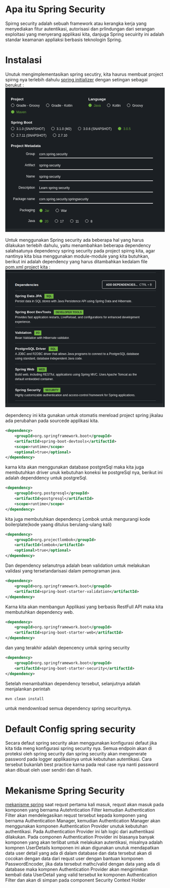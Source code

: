 # Apa itu Spring Security
Spirng security adalah sebuah framework atau kerangka kerja yang menyediakan fitur autentikasi, autorisasi dan prlindungan dari serangan exploitasi yang menyerang applikasi kita, danjuga Spring secuirity ini adalah standar keamanan appliaksi berbasis teknologin Spring.

# Instalasi
Unutuk mengimplementasikan spring secutiry, kita haurus membuat project spirng nya terlebih dahulu [spring initializer](https://start.spring.io/) dengan setingan sebagai berukut :
![initialize](https://github.com/alliano/spring-security-V6.2/blob/master/src/main/resources/imgs/inisialize.jpg)

Untuk menggunakan Spring security ada beberapa hal yang harus dilakukan terlebih dahulu, yaitu menambahkan beberapa dependency salahsatunya dependency spring security pada project spirng kita, agar nantinya kita bisa menggunakan module-module yang kita butuhkan, berikut ini adalah dependency yang harus ditambahkan kedalam file pom.xml project kita :
![dependencies](https://github.com/alliano/spring-security-V6.2/blob/master/src/main/resources/imgs/dependencies.jpg)

dependency ini kita gunakan untuk otomatis mereload project spring jikalau ada perubahan pada sourcede applikasi kita.
``` xml
<dependency>
	<groupId>org.springframework.boot</groupId>
	<artifactId>spring-boot-devtools</artifactId>
	<scope>runtime</scope>
	<optional>true</optional>
</dependency>
```
karna kita akan menggunakan database postgreSql maka kita juga membutuhkan driver unuk kebutuhan koneksi ke postgreSql nya, berikut ini adalah dependdency untuk postgreSql.
``` xml
<dependency>
	<groupId>org.postgresql</groupId>
	<artifactId>postgresql</artifactId>
	<scope>runtime</scope>
</dependency>
```
kita juga membutuhkan dependency Lombok untuk mengurangi kode boilerplate(kode yaang ditulus berulang-ulang kali)
``` xml
<dependency>
	<groupId>org.projectlombok</groupId>
	<artifactId>lombok</artifactId>
	<optional>true</optional>
</dependency>
```
Dan dependency selanutnya adalah bean validation untuk melakukan validasi yang tersetandarisasi dalam pemograman java.
``` xml
<dependency>
	<groupId>org.springframework.boot</groupId>
	<artifactId>spring-boot-starter-validation</artifactId>
</dependency>
```
Karna kita akan membangun Applikasi yang berbasis RestFull API maka kita membutuhkan dependency web.
``` xml
<dependency>
	<groupId>org.springframework.boot</groupId>
	<artifactId>spring-boot-starter-web</artifactId>
</dependency>
```
dan yang terakhir adalah depencency untuk spring security 
``` xml
<dependency>
	<groupId>org.springframework.boot</groupId>
	<artifactId>spring-boot-starter-security</artifactId>
</dependency>
```
Setelah menambahkan dependency tersebut, selanjutnya adalah menjalankan perintah
``` bash
mvn clean install
```
untuk mendownload semua dependency spring securitynya.

# Default Config spring security
Secara defaut spring security akan menggunakan konfigurasi defaut jika kita tida meng konfigurasi spring security nya. Semua endpoin akan di proteksi oleh spring security dan spring security akan mengenerate password pada logger applikasinya untuk kebutuhan autentikasi.
Cara tersebut bukanlah best practice karna pada real case nya nanti password akan dibuat oleh user sendiri dan di hash.

# Mekanisme Spring Security
[mekanisme spring]([https//img](https://github.com/alliano/spring-security-V6.2/blob/master/src/main/resources/imgs/diagramSecurity.jpg))
saat requst pertama kali masuk, requst akan masuk pada komponen yang bernama Autehntication Filter kemudian Authentication Filter akan mendelegasikan requst tersebut kepada komponen yang bernama Authentication Manager, kemudian Authentication Manager akan menggunakan komponen Authentication Provider unutuk kebutuhan authentikasi. Pada Authentication Provider ini lah logic dari authentikasi dilakukan. Pada componen Authentication Provider ini biasanya banyak komponen yang akan terlibat untuk melakukan autentikasi, misalnya adalah kompnen UserDetails komponen ini akan digunakan unutuk mendapatkan data user detail yang ada di dalam database dan data tersebut akan di cocokan  dengan data dari requst user dengan bantuan komponen PasswordEncoder, jika data tersebut mathc/valid dengan data yang ada di database maka kompnen Authentication Provider akan mengirimkan kembali data UserDetail yang valid tersebut ke komponen Authentication Filter dan akan di simpan pada component Security Context Holder